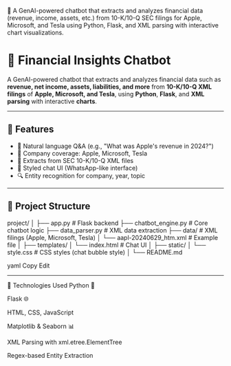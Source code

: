 💬 A GenAI-powered chatbot that extracts and analyzes financial data (revenue, income, assets, etc.) from 10-K/10-Q SEC filings for Apple, Microsoft, and Tesla using Python, Flask, and XML parsing with interactive chart visualizations.
# 💬 Financial Insights Chatbot

A GenAI-powered chatbot that extracts and analyzes financial data such as **revenue, net income, assets, liabilities, and more** from **10-K/10-Q XML filings** of **Apple, Microsoft, and Tesla**, using **Python**, **Flask**, and **XML parsing** with interactive **charts**.

---

## 🚀 Features

- 🤖 Natural language Q&A (e.g., "What was Apple's revenue in 2024?")
- 🏢 Company coverage: Apple, Microsoft, Tesla
- 📂 Extracts from SEC 10-K/10-Q XML files
- 🎨 Styled chat UI (WhatsApp-like interface)
- 🔍 Entity recognition for company, year, topic

---

## 📁 Project Structure

project/
│
├── app.py # Flask backend
├── chatbot_engine.py # Core chatbot logic
├── data_parser.py # XML data extraction
├── data/ # XML filings (Apple, Microsoft, Tesla)
│ └── aapl-20240629_htm.xml # Example file
│
├── templates/
│ └── index.html # Chat UI
│
├── static/
│ └── style.css # CSS styles (chat bubble style)
│
└── README.md

yaml
Copy
Edit

---




📌 Technologies Used
Python 🐍

Flask 🌐

HTML, CSS, JavaScript

Matplotlib & Seaborn 📊

XML Parsing with xml.etree.ElementTree

Regex-based Entity Extraction


